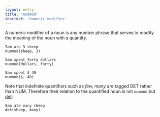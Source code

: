```yaml
---
layout: entry
title: 'nummod'
shortdef: 'numeric modifier'
---
```


A numeric modifier of a noun is any number phrase
that serves to modify the meaning of the noun with a quantity.

~~~ sdparse
Sam ate 3 sheep
nummod(sheep, 3)
~~~

~~~ sdparse
Sam spent forty dollars
nummod(dollars, forty)
~~~

~~~ sdparse
Sam spent $ 40
nummod($, 40)
~~~

Note that indefinite quantifiers such as _few, many_ are tagged
DET rather than NUM. 
Therefore their relation to the quantified noun is not `nummod` but
[det]():

~~~ sdparse
Sam ate many sheep
det(sheep, many)
~~~
